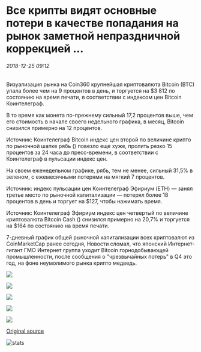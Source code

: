 # Все крипты видят основные потери в качестве попадания на рынок заметной непраздничной коррекцией ...

###### 2018-12-25 09:12

Визуализация рынка на Coin360 крупнейшая криптовалюта Bitcoin (BTC) упала более чем на 9 процентов в день, и торгуется на $3 812 по состоянию на время печати, в соответствии с индексом цен Bitcoin Коинтелеграф.

В то время как монета по-прежнему сильный 17,2 процентов выше, чем его стоимость в начале своего недельного графика, в месяц, Bitcoin снизился примерно на 12 процентов.

Источник: Коинтелеграф Bitcoin индекс цен второй по величине крипто по рыночной шапке рябь () повезло еще хуже, пролить резко 15 процентов за 24 часа до пресс-времени, в соответствии с Коинтелеграф в пульсации индекс цен.

На своем еженедельном графике, рябь, тем не менее, сильный 31,5% в зеленом, с ежемесячными потерями на мягкий 7 процентов.

Источник: индекс пульсации цен Коинтелеграф Эфириум (ETH) — занял третье место по рыночной капитализации — потерял более 18 процентов в день и торгует на $127, чтобы нажимать время.

Источник: Коинтелеграф Эфириум индекс цен четвертый по величине криптовалюта Bitcoin Cash () снизился примерно на 20,7% и торгуется на $164 по состоянию на время печати.

7-дневный график общей рыночной капитализации всех криптовалют из CoinMarketCap ранее сегодня, Новости сломал, что японский Интернет-гигант ГМО Интернет группа уходит Bitcoin горнодобывающей промышленности, после сообщения о "чрезвычайных потерь" в Q4 это год, на фоне неумолимого рынка крипто медведь.

![](https://s3.cointelegraph.com/storage/uploads/view/af3f21d48fd3f15ae196cf219943604a.png)

![](https://s3.cointelegraph.com/storage/uploads/view/85263edf1c13bfc23aa8f5e30e46bb6e.png)

![](https://s3.cointelegraph.com/storage/uploads/view/0671feba80e3f1a354cbba16d89b7f7d.png)

![](https://s3.cointelegraph.com/storage/uploads/view/8a0a7dd96cdf34265f507269268c06eb.png)

![](https://s3.cointelegraph.com/storage/uploads/view/9b143367a2434f63b7ce4a605c61b675.png)

[Original source](https://cointelegraph.com/news/all-cryptos-see-major-losses-as-market-hit-by-distinctly-unfestive-correction)

![stats](https://c.statcounter.com/11760860/0/a89fa40b/1/ "stats")